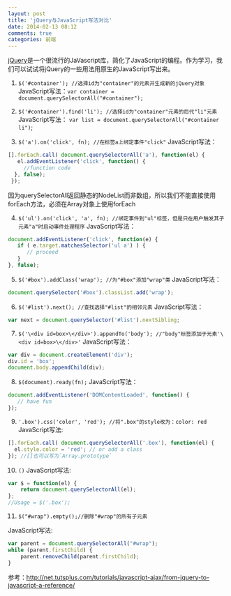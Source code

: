 ```yaml
---
layout: post
title: 'jQuery与JavaScript写法对比'
date: 2014-02-13 08:12
comments: true
categories: 前端
---
```

[jQuery](http://jquery.com/)是一个很流行的JaVascript库，简化了JavaScript的编程。作为学习，我们可以试试将jQuery的一些用法用原生的JavaScript写出来。

1. `$('#container'); //选择id为"container"的元素并生成新的jQuery对象`
JavaScript写法：`var container = document.querySelectorAll("#container");`

2. `$('#container').find('li'); //选择id为"container"元素的后代"li"元素`
JavaScript写法：
`var list = document.querySelectorAll("#container li")`; 

3. `$('a').on('click', fn); //在标签a上绑定事件"click"`
JavaScript写法：
```js
[].forEach.call( document.querySelectorAll('a'), function(el) {
   el.addEventListener('click', function() {
     //function code
  }, false);
 });
```
因为querySelectorAll返回静态的NodeList而非数组，所以我们不能直接使用forEach方法，必须在Array对象上使用forEach


4. `$('ul').on('click', 'a', fn); //绑定事件到"ul"标签，但是只在用户触发其子元素"a"时启动事件处理程序`
JavaScript写法：
```js
document.addEventListener('click', function(e) {
   if ( e.target.matchesSelector('ul a') ) {
      // proceed
   }
}, false);
```

5. `$('#box').addClass('wrap'); //为"#box"添加"wrap"类`
JavaScript写法：
```js
document.querySelector('#box').classList.add('wrap');
```

6. `$('#list').next(); //查找选择"#list"的相邻元素`
JavaScript写法：
```js
var next = document.querySelector('#list').nextSibling;
```

7. `$('\<div id=box>\</div>').appendTo('body'); //"body"标签添加子元素'\<div id=box>\</div>'`
JavaScript写法：
```js
var div = document.createElement('div');
div.id = 'box';
document.body.appendChild(div);
```

8. `$(document).ready(fn);`
JavaScript写法：
```js
document.addEventListener('DOMContentLoaded', function() {
   // have fun
});
```

9. `'.box').css('color', 'red'); //将".box"的style改为：color: red`
JavaScript写法:
```js
[].forEach.call( document.querySelectorAll('.box'), function(el) {
  el.style.color = 'red'; // or add a class
}); //[]也可以写为`Array.prototype`
```

10. `()`
JavaScript写法:
```js
var $ = function(el) {
    return document.querySelectorAll(el);
};
//Usage = $('.box');
```

11. `$("#wrap").empty();//删除"#wrap"的所有子元素`

JavaScript写法:

```js
var parent = document.querySelectorAll("#wrap");
while (parent.firstChild) {
    parent.removeChild(parent.firstChild);
}
```

参考：http://net.tutsplus.com/tutorials/javascript-ajax/from-jquery-to-javascript-a-reference/
